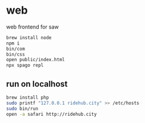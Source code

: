 # web

web frontend for saw

```sh
brew install node
npm i
bin/com
bin/css
open public/index.html
npx spago repl
```
## run on localhost

```sh
brew install php
sudo printf "127.0.0.1 ridehub.city" >> /etc/hosts
sudo bin/run
open -a safari http://ridehub.city
```
